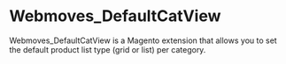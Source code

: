 Webmoves_DefaultCatView
=======================

Webmoves_DefaultCatView is a Magento extension that allows you to set the default product list type (grid or list) per category.